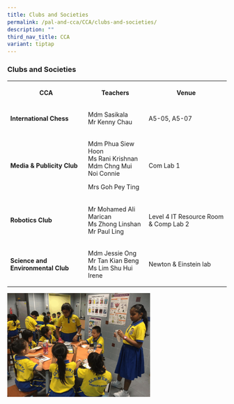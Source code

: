 ```yaml
---
title: Clubs and Societies
permalink: /pal-and-cca/CCA/clubs-and-societies/
description: ""
third_nav_title: CCA
variant: tiptap
---
```

<h3>Clubs and Societies</h3><table><tbody><tr><th rowspan="1" colspan="1"><p><strong>CCA</strong></p></th><th rowspan="1" colspan="1"><p><strong>Teachers</strong></p></th><th rowspan="1" colspan="1"><p><strong>Venue</strong></p></th></tr><tr><td rowspan="1" colspan="1"><p><strong>International Chess</strong></p></td><td rowspan="1" colspan="1"><p>Mdm Sasikala <br>Mr Kenny Chau</p></td><td rowspan="1" colspan="1"><p>A5-05, A5-07</p></td></tr><tr><td rowspan="1" colspan="1"><p><strong>Media &amp; Publicity Club</strong></p></td><td rowspan="1" colspan="1"><p>Mdm Phua Siew Hoon<br>Ms Rani Krishnan<br>Mdm Chng Mui Noi Connie</p><p>Mrs Goh Pey Ting</p></td><td rowspan="1" colspan="1"><p>Com Lab 1</p></td></tr><tr><td rowspan="1" colspan="1"><p><strong>Robotics Club</strong></p></td><td rowspan="1" colspan="1"><p>Mr Mohamed Ali Marican <br>Ms Zhong Linshan <br>Mr Paul Ling</p></td><td rowspan="1" colspan="1"><p>Level 4 IT Resource Room &amp; Comp Lab 2</p></td></tr><tr><td rowspan="1" colspan="1"><p><strong>Science and Environmental Club</strong></p></td><td rowspan="1" colspan="1"><p>Mdm Jessie Ong <br>Mr Tan Kian Beng<br>Ms Lim Shu Hui Irene</p></td><td rowspan="1" colspan="1"><p>Newton &amp; Einstein lab</p></td></tr></tbody></table><div class="isomer-image-wrapper"><img style="width:65%" height="auto" width="100%" src="/images/sci%20and%20environmental%20club.gif"></div><p></p>